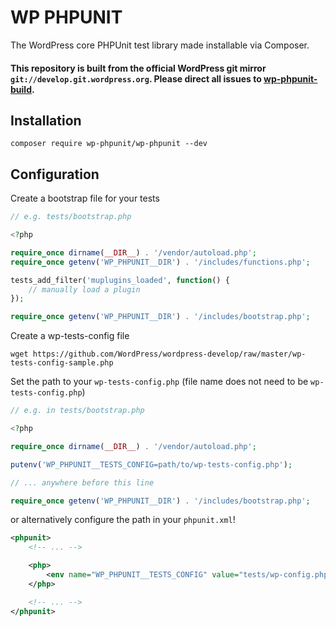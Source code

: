 # WP PHPUNIT

The WordPress core PHPUnit test library made installable via Composer.

#### This repository is built from the official WordPress git mirror `git://develop.git.wordpress.org`. Please direct all issues to [wp-phpunit-build](https://github.com/wp-phpunit/wp-phpunit-build).


## Installation

```
composer require wp-phpunit/wp-phpunit --dev
```

## Configuration

Create a bootstrap file for your tests

```php
// e.g. tests/bootstrap.php

<?php

require_once dirname(__DIR__) . '/vendor/autoload.php';
require_once getenv('WP_PHPUNIT__DIR') . '/includes/functions.php';

tests_add_filter('muplugins_loaded', function() {
    // manually load a plugin
});

require_once getenv('WP_PHPUNIT__DIR') . '/includes/bootstrap.php';
```

Create a wp-tests-config file

```
wget https://github.com/WordPress/wordpress-develop/raw/master/wp-tests-config-sample.php
```

Set the path to your `wp-tests-config.php` (file name does not need to be `wp-tests-config.php`)

```php
// e.g. in tests/bootstrap.php

<?php

require_once dirname(__DIR__) . '/vendor/autoload.php';

putenv('WP_PHPUNIT__TESTS_CONFIG=path/to/wp-tests-config.php');

// ... anywhere before this line

require_once getenv('WP_PHPUNIT__DIR') . '/includes/bootstrap.php';
```

or alternatively configure the path in your `phpunit.xml`!

```xml
<phpunit>
    <!-- ... -->

    <php>
        <env name="WP_PHPUNIT__TESTS_CONFIG" value="tests/wp-config.php" />
    </php>

    <!-- ... -->
</phpunit>
```